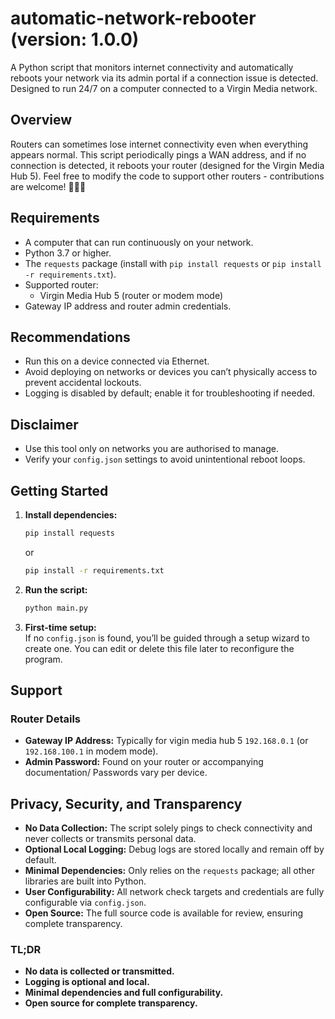 # automatic-network-rebooter (version: 1.0.0)

A Python script that monitors internet connectivity and automatically reboots your network via its admin portal if a connection issue is detected. Designed to run 24/7 on a computer connected to a Virgin Media network.

## Overview
Routers can sometimes lose internet connectivity even when everything appears normal. This script periodically pings a WAN address, and if no connection is detected, it reboots your router (designed for the Virgin Media Hub 5). Feel free to modify the code to support other routers - contributions are welcome! 💙🧑‍💻

## Requirements
- A computer that can run continuously on your network.
- Python 3.7 or higher.
- The `requests` package (install with `pip install requests` or `pip install -r requirements.txt`).
- Supported router:
    - Virgin Media Hub 5 (router or modem mode)
- Gateway IP address and router admin credentials.

## Recommendations
- Run this on a device connected via Ethernet.
- Avoid deploying on networks or devices you can’t physically access to prevent accidental lockouts.
- Logging is disabled by default; enable it for troubleshooting if needed.

## Disclaimer
- Use this tool only on networks you are authorised to manage.
- Verify your `config.json` settings to avoid unintentional reboot loops.

## Getting Started
1. **Install dependencies:**
   ```bash
   pip install requests
   ```
   or
   ```bash
   pip install -r requirements.txt
   ```
2. **Run the script:**
   ```bash
   python main.py
   ```
3. **First-time setup:**  
   If no `config.json` is found, you’ll be guided through a setup wizard to create one. You can edit or delete this file later to reconfigure the program.

## Support
### Router Details
- **Gateway IP Address:** Typically for vigin media hub 5 `192.168.0.1` (or `192.168.100.1` in modem mode).
- **Admin Password:** Found on your router or accompanying documentation/ Passwords vary per device.

## Privacy, Security, and Transparency
- **No Data Collection:** The script solely pings to check connectivity and never collects or transmits personal data.
- **Optional Local Logging:** Debug logs are stored locally and remain off by default.
- **Minimal Dependencies:** Only relies on the `requests` package; all other libraries are built into Python.
- **User Configurability:** All network check targets and credentials are fully configurable via `config.json`.
- **Open Source:** The full source code is available for review, ensuring complete transparency.

### TL;DR
- **No data is collected or transmitted.**
- **Logging is optional and local.**
- **Minimal dependencies and full configurability.**
- **Open source for complete transparency.**